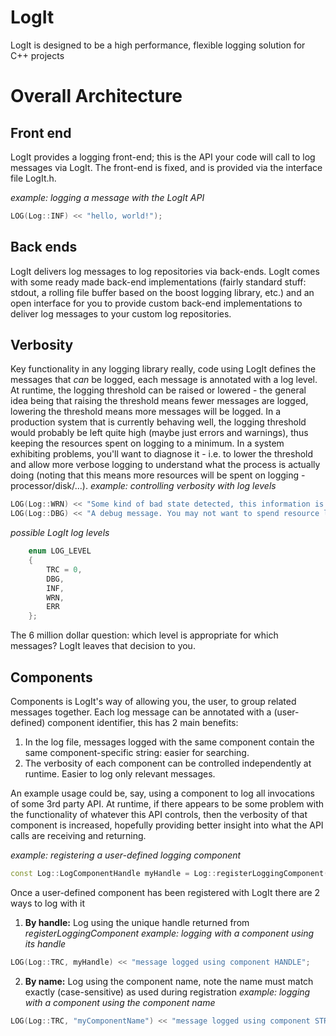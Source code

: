 # LogIt
LogIt is designed to be a high performance, flexible logging solution for C++ projects

# Overall Architecture
## Front end
LogIt provides a logging front-end; this is the API your code will call to log messages via LogIt. The front-end is fixed, and is provided via the interface file LogIt.h.

_example: logging a message with the LogIt API_
```cpp
LOG(Log::INF) << "hello, world!");
```
## Back ends
LogIt delivers log messages to log repositories via back-ends. LogIt comes with some ready made back-end implementations (fairly standard stuff: stdout, a rolling file buffer based on the boost logging library, etc.) and an open interface for you to provide custom back-end implementations to deliver log messages to your custom log repositories.
## Verbosity
Key functionality in any logging library really, code using LogIt defines the messages that _can_ be logged, each message is annotated with a log level. At runtime, the logging threshold can be raised or lowered - the general idea being that raising the threshold means fewer messages are logged, lowering the threshold means more messages will be logged.
In a production system that is currently behaving well, the logging threshold would probably be left quite high (maybe just errors and warnings), thus keeping the resources spent on logging to a minimum. In a system exhibiting problems, you'll want to diagnose it - i.e. to lower the threshold and allow more verbose logging to understand what the process is actually doing (noting that this means more resources will be spent on logging - processor/disk/...).
_example: controlling verbosity with log levels_
```cpp
LOG(Log::WRN) << "Some kind of bad state detected, this information is probably useful for post-error diagnosis");
LOG(Log::DBG) << "A debug message. You may not want to spend resource logging this if everything's OK");
```
_possible LogIt log levels_
```cpp
    enum LOG_LEVEL
    {
        TRC = 0,
        DBG,
        INF,
        WRN,
        ERR
    };
```
The 6 million dollar question: which level is appropriate for which messages? LogIt leaves that decision to you.
## Components
Components is LogIt's way of allowing you, the user, to group related messages together. Each log message can be annotated with a (user-defined) component identifier, this has 2 main benefits:
1. In the log file, messages logged with the same component contain the same component-specific string: easier for searching.
2. The verbosity of each component can be controlled independently at runtime. Easier to log only relevant messages.

An example usage could be, say, using a component to log all invocations of some 3rd party API. At runtime, if there appears to be some problem with the functionality of whatever this API controls, then the verbosity of that component is increased, hopefully providing better insight into what the API calls are receiving and returning.

_example: registering a user-defined logging component_
```cpp
const Log::LogComponentHandle myHandle = Log::registerLoggingComponent("myComponentName", Log::INF);
```
Once a user-defined component has been registered with LogIt there are 2 ways to log with it
1. **By handle:** Log using the unique handle returned from _registerLoggingComponent_
_example: logging with a component using its handle_
```cpp
LOG(Log::TRC, myHandle) << "message logged using component HANDLE";
```
2. **By name:** Log using the component name, note the name must match exactly (case-sensitive) as used during registration
_example: logging with a component using the component name_
```cpp
LOG(Log::TRC, "myComponentName") << "message logged using component STRING";
```
